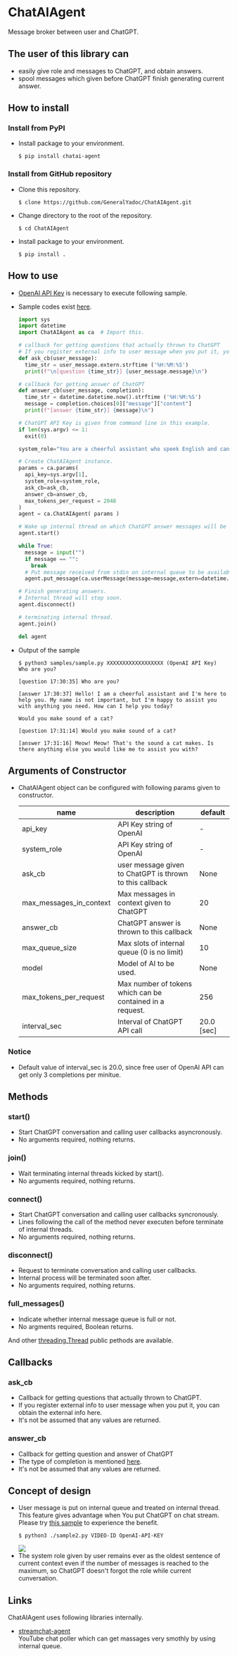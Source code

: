 # ChatAIAgent
Message broker between user and ChatGPT.

## The user of this library can
- easily give role and messages to ChatGPT, and obtain answers.
- spool messages which given before ChatGPT finish generating current answer.

## How to install

### Install from PyPI
- Install package to your environment.<br>
    ```install
    $ pip install chatai-agent
    ```

### Install from GitHub repository
- Clone this repository.<br>
  ```clone
  $ clone https://github.com/GeneralYadoc/ChatAIAgent.git
  ```
- Change directory to the root of the repository.<br>
  ```cd
  $ cd ChatAIAgent
  ```
- Install package to your environment.<br>
  ```install
  $ pip install .
  ```
## How to use
- [OpenAI API Key](https://www.howtogeek.com/885918/how-to-get-an-openai-api-key/) is necessary to execute following sample.

- Sample codes exist [here](samples/sample.py).
  ``` sample.py
  import sys
  import datetime
  import ChatAIAgent as ca  # Import this.

  # callback for getting questions that actually thrown to ChatGPT
  # If you register external info to user message when you put it, you can obtain the external info here.
  def ask_cb(user_message):
    time_str = user_message.extern.strftime ('%H:%M:%S')
    print(f"\n[question {time_str}] {user_message.message}\n")

  # callback for getting answer of ChatGPT
  def answer_cb(user_message, completion):
    time_str = datetime.datetime.now().strftime ('%H:%M:%S')
    message = completion.choices[0]["message"]["content"]
    print(f"[answer {time_str}] {message}\n")

  # ChatGPT API Key is given from command line in this example.
  if len(sys.argv) <= 1:
    exit(0)

  system_role="You are a cheerful assistant who speek English and can get conversation exciting with user."

  # Create ChatAIAgent instance.
  params = ca.params(
    api_key=sys.argv[1],
    system_role=system_role,
    ask_cb=ask_cb,
    answer_cb=answer_cb,
    max_tokens_per_request = 2048
  )
  agent = ca.ChatAIAgent( params )

  # Wake up internal thread on which ChatGPT answer messages will be generated.
  agent.start()

  while True:
    message = input("")
    if message == "":
      break
    # Put message received from stdin on internal queue to be available from internal thread.
    agent.put_message(ca.userMessage(message=message,extern=datetime.datetime.now()))

  # Finish generating answers.
  # Internal thread will stop soon.
  agent.disconnect()

  # terminating internal thread.
  agent.join()

  del agent
  ```

- Output of the sample
  ```output
  $ python3 samples/sample.py XXXXXXXXXXXXXXXXXX (OpenAI API Key) 
  Who are you?

  [question 17:30:35] Who are you?

  [answer 17:30:37] Hello! I am a cheerful assistant and I'm here to help you. My name is not important, but I'm happy to assist you with anything you need. How can I help you today?

  Would you make sound of a cat?

  [question 17:31:14] Would you make sound of a cat?

  [answer 17:31:16] Meow! Meow! That's the sound a cat makes. Is there anything else you would like me to assist you with?
    ```
## Arguments of Constructor
- ChatAIAgent object can be configured with following params given to constructor.

    | name | description | default |
    |------|------------|---------|
    | api_key | API Key string of OpenAI | - |
    | system_role | API Key string of OpenAI | - |
    | ask_cb | user message given to ChatGPT is thrown to this callback | None |
    | max_messages_in_context | Max messages in context given to ChatGPT | 20 |
    | answer_cb | ChatGPT answer is thrown to this callback | None |
    | max_queue_size | Max slots of internal queue (0 is no limit) | 10 |
    | model | Model of AI to be used. | None |
    | max_tokens_per_request | Max number of tokens which can be contained in a request. | 256 |
    | interval_sec | Interval of ChatGPT API call | 20.0 \[sec\] | 
### Notice
- Default value of interval_sec is 20.0, since free user of OpenAI API can get only 3 completions per minitue.

## Methods
### start()
- Start ChatGPT conversation and calling user callbacks asyncronously.
- No arguments required, nothing returns.

### join()
- Wait terminating internal threads kicked by start().
- No arguments required, nothing returns.

### connect()
- Start ChatGPT conversation and calling user callbacks syncronously.
- Lines following the call of the method never executen before terminate of internal threads.
- No arguments required, nothing returns.

### disconnect()
- Request to terminate conversation and calling user callbacks.
- Internal process will be terminated soon after.
- No arguments required, nothing returns.

### full_messages()
- Indicate whether internal message queue is full or not.
- No argments required, Boolean returns.

And other [threading.Thread](https://docs.python.org/3/library/threading.html) public pethods are available.

## Callbacks
### ask_cb
- Callback for getting questions that actually thrown to ChatGPT.
- If you register external info to user message when you put it, you can obtain the external info here.
- It's not be assumed that any values are returned.
### answer_cb
- Callback for getting question and answer of ChatGPT
- The type of completion is mentioned [here](https://platform.openai.com/docs/guides/chat).
- It's not be assumed that any values are returned.

## Concept of design
- User message is put on internal queue and treated on internal thread.<br>
This feature gives advantage when You put ChatGPT on chat stream.<br>
Please try [this sample](samples/sample2.py) to experience the benefit.
  ```usage
  $ python3 ./sample2.py VIDEO-ID OpenAI-API-KEY
  ```
  ![](ReadMeParts/ChatAIAgent.gif)
- The system role given by user remains ever as the oldest sentence of current context even if the number of messages is reached to the maximum, so ChatGPT doesn't forgot the role while current cunversation.

## Links
ChatAIAgent uses following libraries internally.

- [streamchat-agent](https://github.com/GeneralYadoc/StreamChatAgent)<br> YouTube chat poller which can get massages very smothly by using internal queue.

